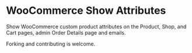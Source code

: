 WooCommerce Show Attributes
============================

Show WooCommerce custom product attributes on the Product, Shop, and Cart pages, admin Order Details page and emails.

Forking and contributing is welcome.
